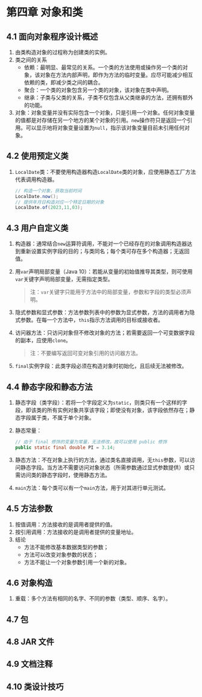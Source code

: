 # 第四章 对象和类

## 4.1 面向对象程序设计概述

1. 由类构造对象的过程称为创建类的实例。
2. 类之间的关系
   - 依赖：最明显、最常见的关系。一个类的方法使用或操作另一个类的对象，该对象在方法内部声明，即作为方法的临时变量。应尽可能减少相互依赖的类，即减少类之间的耦合。
   - 聚合：一个类的对象包含另一个类的对象，该对象在类中声明。
   - 继承：子类与父类的关系，子类不仅包含从父类继承的方法，还拥有额外的功能。
3. 对象：对象变量并没有实际包含一个对象，只是引用一个对象。任何对象变量的值都是对存储在另一个地方的某个对象的引用。`new`操作符只是返回一个引用。可以显示地将对象变量设置为`null`，指示该对象变量目前未引用任何对象。

## 4.2 使用预定义类

1. `LocalDate`类：不要使用构造器构造`LocalDate`类的对象，应使用静态工厂方法代表调用构造器。

   ```java
   // 构造一个对象，获取当前时间
   LocalDate.now();
   // 提供年月日构造对应一个特定日期的对象
   LocalDate.of(2023,11,03);
   ```

## 4.3 用户自定义类

1. 构造器：通常结合`new`运算符调用，不能对一个已经存在的对象调用构造器达到重新设置实例字段的目的；与类同名；每个类可存在多个构造器；无返回值。

2. 用`var`声明局部变量（Java 10）：若能从变量的初始值推导其类型，则可使用`var`关键字声明局部变量，无需指定类型。

   > 注：`var`关键字只能用于方法中的局部变量，参数和字段的类型必须声明。

3. 隐式参数和显式参数：方法参数列表中的参数为显式参数，方法的调用者为隐式参数。在每一个方法中，`this`指示方法调用的目标或接收者。

4. 访问器方法：只访问对象但不修改对象的方法；若需要返回一个可变数据字段的副本，应使用`clone`。

   > 注：不要编写返回可变对象引用的访问器方法。

5. `final`实例字段：此类字段必须在构造对象时初始化，且后续无法被修改。

## 4.4 静态字段和静态方法

1. 静态字段（类字段）：若将一个字段定义为`static`，则类只有一个这样的字段，即该类的所有实例对象共享该字段；即使没有对象，该字段依然存在；静态字段属于类，不属于单个对象。

2. 静态常量：

   ```java
   // 由于 final 修饰的变量为常量，无法修改，故可以使用 public 修饰
   public static final double PI = 3.14;
   ```

3. 静态方法：不在对象上执行的方法，通过类名直接调用，无`this`参数，可以访问静态字段。当方法不需要访问对象状态（所需参数通过显式参数提供）或只需访问类的静态字段时，使用静态方法。

4. `main`方法：每个类可以有一个`main`方法，用于对其进行单元测试。

## 4.5 方法参数

1. 按值调用：方法接收的是调用者提供的值。
2. 按引用调用：方法接收的是调用者提供的变量地址。
3. 结论
   - 方法不能修改基本数据类型的参数；
   - 方法可以改变对象参数的状态；
   - 方法不能让一个对象参数引用一个新的对象。

## 4.6 对象构造

1. 重载：多个方法有相同的名字、不同的参数（类型、顺序、名字）。

## 4.7 包



## 4.8 JAR 文件



## 4.9 文档注释



## 4.10 类设计技巧 